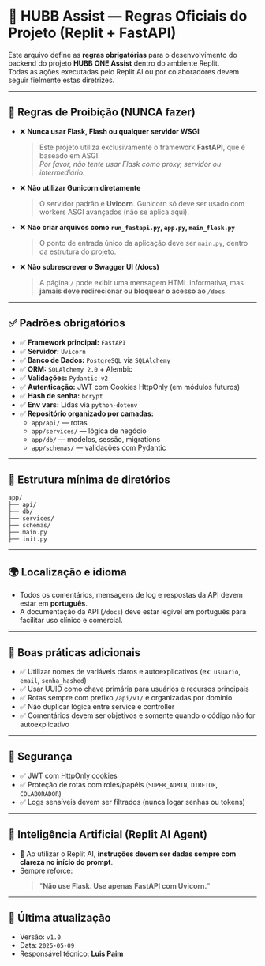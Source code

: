 # 📐 HUBB Assist — Regras Oficiais do Projeto (Replit + FastAPI)

Este arquivo define as **regras obrigatórias** para o desenvolvimento do backend do projeto **HUBB ONE Assist** dentro do ambiente Replit.  
Todas as ações executadas pelo Replit AI ou por colaboradores devem seguir fielmente estas diretrizes.

---

## 🚫 Regras de Proibição (NUNCA fazer)

- ❌ **Nunca usar Flask, Flash ou qualquer servidor WSGI**  
  > Este projeto utiliza exclusivamente o framework **FastAPI**, que é baseado em ASGI.  
  > *Por favor, não tente usar Flask como proxy, servidor ou intermediário.*

- ❌ **Não utilizar Gunicorn diretamente**  
  > O servidor padrão é **Uvicorn**. Gunicorn só deve ser usado com workers ASGI avançados (não se aplica aqui).

- ❌ **Não criar arquivos como `run_fastapi.py`, `app.py`, `main_flask.py`**  
  > O ponto de entrada único da aplicação deve ser `main.py`, dentro da estrutura do projeto.

- ❌ **Não sobrescrever o Swagger UI (/docs)**  
  > A página `/` pode exibir uma mensagem HTML informativa, mas **jamais deve redirecionar ou bloquear o acesso ao `/docs`**.

---

## ✅ Padrões obrigatórios

- ✅ **Framework principal:** `FastAPI`
- ✅ **Servidor:** `Uvicorn`
- ✅ **Banco de Dados:** `PostgreSQL` via `SQLAlchemy`
- ✅ **ORM:** `SQLAlchemy 2.0` + Alembic
- ✅ **Validações:** `Pydantic v2`
- ✅ **Autenticação:** JWT com Cookies HttpOnly (em módulos futuros)
- ✅ **Hash de senha:** `bcrypt`
- ✅ **Env vars:** Lidas via `python-dotenv`
- ✅ **Repositório organizado por camadas:**  
  - `app/api/` — rotas  
  - `app/services/` — lógica de negócio  
  - `app/db/` — modelos, sessão, migrations  
  - `app/schemas/` — validações com Pydantic

---

## 📁 Estrutura mínima de diretórios

```
app/
├── api/
├── db/
├── services/
├── schemas/
├── main.py
├── init.py
```

---

## 🌍 Localização e idioma

- Todos os comentários, mensagens de log e respostas da API devem estar em **português**.
- A documentação da API (`/docs`) deve estar legível em português para facilitar uso clínico e comercial.

---

## 🧪 Boas práticas adicionais

- ✅ Utilizar nomes de variáveis claros e autoexplicativos (ex: `usuario`, `email`, `senha_hashed`)
- ✅ Usar UUID como chave primária para usuários e recursos principais
- ✅ Rotas sempre com prefixo `/api/v1/` e organizadas por domínio
- ✅ Não duplicar lógica entre service e controller
- ✅ Comentários devem ser objetivos e somente quando o código não for autoexplicativo

---

## 🔐 Segurança

- ✅ JWT com HttpOnly cookies
- ✅ Proteção de rotas com roles/papéis (`SUPER_ADMIN`, `DIRETOR`, `COLABORADOR`)
- ✅ Logs sensíveis devem ser filtrados (nunca logar senhas ou tokens)

---

## 🧠 Inteligência Artificial (Replit AI Agent)

- 📌 Ao utilizar o Replit AI, **instruções devem ser dadas sempre com clareza no início do prompt**.
- Sempre reforce:  
  > "**Não use Flask. Use apenas FastAPI com Uvicorn.**"

---

## 📌 Última atualização

- Versão: `v1.0`
- Data: `2025-05-09`
- Responsável técnico: **Luis Paim**